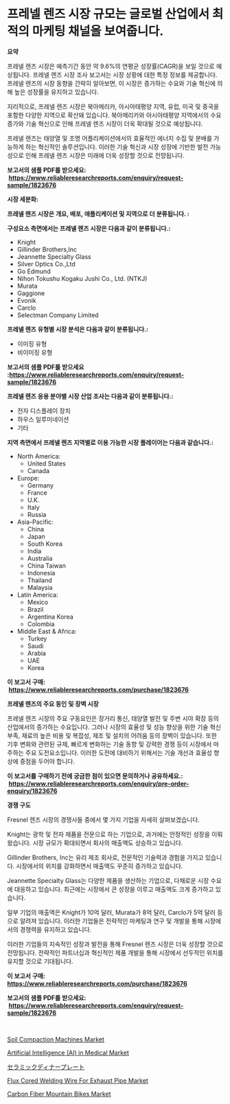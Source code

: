 <p><h1>프레넬 렌즈 시장 규모는 글로벌 산업에서 최적의 마케팅 채널을 보여줍니다.</h1></p><p><strong>요약</strong></p>
<p><p>프레넬 렌즈 시장은 예측기간 동안 약 9.6%의 연평균 성장률(CAGR)을 보일 것으로 예상됩니다. 프레넬 렌즈 시장 조사 보고서는 시장 상황에 대한 특정 정보를 제공합니다. 프레넬 렌즈의 시장 동향을 간략히 알아보면, 이 시장은 증가하는 수요와 기술 혁신에 의해 높은 성장률을 유지하고 있습니다. </p><p>지리적으로, 프레넬 렌즈 시장은 북아메리카, 아시아태평양 지역, 유럽, 미국 및 중국을 포함한 다양한 지역으로 확산돼 있습니다. 북아메리카와 아시아태평양 지역에서의 수요 증가와 기술 혁신으로 인해 프레넬 렌즈 시장이 더욱 확대될 것으로 예상됩니다.</p><p>프레넬 렌즈는 태양열 및 조명 어플리케이션에서의 효율적인 에너지 수집 및 분배를 가능하게 하는 혁신적인 솔루션입니다. 이러한 기술 혁신과 시장 성장에 기반한 발전 가능성으로 인해 프레넬 렌즈 시장은 미래에 더욱 성장할 것으로 전망됩니다.</p></p>
<p><strong>보고서의 샘플 PDF를 받으세요: &nbsp;<a href="https://www.reliableresearchreports.com/enquiry/request-sample/1823676">https://www.reliableresearchreports.com/enquiry/request-sample/1823676</a></strong></p>
<p><strong>시장 세분화:</strong></p>
<p><strong> 프레넬 렌즈 시장은 개요, 배포, 애플리케이션 및 지역으로 더 분류됩니다. :</strong></p>
<p><strong>구성요소 측면에서는 프레넬 렌즈 시장은 다음과 같이 분류됩니다.:</strong></p>
<p><ul><li>Knight</li><li>Gillinder Brothers,Inc</li><li>Jeannette Specialty Glass</li><li>Silver Optics Co.,Ltd</li><li>Go Edmund</li><li>Nihon Tokushu Kogaku Jushi Co., Ltd. (NTKJ)</li><li>Murata</li><li>Gaggione</li><li>Evonik</li><li>Carclo</li><li>Selectman Company Limited</li></ul></p>
<p><strong> 프레넬 렌즈 유형별 시장 분석은 다음과 같이 분류됩니다.:</strong></p>
<p><ul><li>이미징 유형</li><li>비이미징 유형</li></ul></p>
<p><strong>보고서의 샘플 PDF를 받으세요 :<a href="https://www.reliableresearchreports.com/enquiry/request-sample/1823676">https://www.reliableresearchreports.com/enquiry/request-sample/1823676</a></strong></p>
<p><strong> 프레넬 렌즈 응용 분야별 시장 산업 조사는 다음과 같이 분류됩니다.:</strong></p>
<p><ul><li>전자 디스플레이 장치</li><li>하우스 일루미네이션</li><li>기타</li></ul></p>
<p><strong>지역 측면에서 프레넬 렌즈 지역별로 이용 가능한 시장 플레이어는 다음과 같습니다.:</strong></p>
<p><ul>
    <li>
        North America:
        <ul>
            <li>United States</li>
            <li>Canada</li>
        </ul>
    </li>
    <li>
        Europe:
        <ul>
            <li>Germany</li>
            <li>France</li>
            <li>U.K.</li>
            <li>Italy</li>
            <li>Russia</li>
        </ul>
    </li>
    <li>
        Asia-Pacific:
        <ul>
            <li>China</li>
            <li>Japan</li>
            <li>South Korea</li>
            <li>India</li>
            <li>Australia</li>
            <li>China Taiwan</li>
            <li>Indonesia</li>
            <li>Thailand</li>
            <li>Malaysia</li>
        </ul>
    </li>
    <li>
        Latin America:
        <ul>
            <li>Mexico</li>
            <li>Brazil</li>
            <li>Argentina Korea</li>
            <li>Colombia</li>
        </ul>
    </li>
    <li>
        Middle East & Africa:
        <ul>
            <li>Turkey</li>
            <li>Saudi</li>
            <li>Arabia</li>
            <li>UAE</li>
            <li>Korea</li>
        </ul>
    </li>
    </ul></p>
<p><strong>이 보고서 구매: &nbsp;<a href="https://www.reliableresearchreports.com/purchase/1823676">https://www.reliableresearchreports.com/purchase/1823676</a></strong></p>
<p><strong>프레넬 렌즈의 주요 동인 및 장벽 시장</strong></p>
<p><p>프레넬 렌즈 시장의 주요 구동요인은 장거리 통신, 태양열 발전 및 주변 시야 확장 등의 산업에서의 증가하는 수요입니다. 그러나 시장의 효율성 및 성능 향상을 위한 기술 혁신 부족, 재료의 높은 비용 및 복잡성, 제조 및 설치의 어려움 등의 장벽이 있습니다. 또한 기후 변화와 관련된 규제, 빠르게 변화하는 기술 동향 및 강력한 경쟁 등이 시장에서 마주하는 주요 도전요소입니다. 이러한 도전에 대비하기 위해서는 기술 개선과 효율성 향상에 중점을 두어야 합니다.</p></p>
<p><strong>이 보고서를 구매하기 전에 궁금한 점이 있으면 문의하거나 공유하세요.: &nbsp;<a href="https://www.reliableresearchreports.com/enquiry/pre-order-enquiry/1823676">https://www.reliableresearchreports.com/enquiry/pre-order-enquiry/1823676</a></strong></p>
<p><strong>경쟁 구도</strong></p>
<p><p>Fresnel 렌즈 시장의 경쟁사들 중에서 몇 가지 기업을 자세히 살펴보겠습니다. </p><p>Knight는 광학 및 전자 제품을 전문으로 하는 기업으로, 과거에는 안정적인 성장을 이뤄왔습니다. 시장 규모가 확대되면서 회사의 매출액도 상승하고 있습니다. </p><p>Gillinder Brothers, Inc는 유리 제조 회사로, 전문적인 기술력과 경험을 가지고 있습니다. 시장에서의 위치를 강화하면서 매출액도 꾸준히 증가하고 있습니다. </p><p>Jeannette Specialty Glass는 다양한 제품을 생산하는 기업으로, 다채로운 시장 수요에 대응하고 있습니다. 최근에는 시장에서 큰 성장을 이루고 매출액도 크게 증가하고 있습니다. </p><p>일부 기업의 매출액은 Knight가 10억 달러, Murata가 8억 달러, Carclo가 5억 달러 등으로 알려져 있습니다. 이러한 기업들은 전략적인 마케팅과 연구 및 개발을 통해 시장에서의 경쟁력을 유지하고 있습니다. </p><p>이러한 기업들의 지속적인 성장과 발전을 통해 Fresnel 렌즈 시장은 더욱 성장할 것으로 전망됩니다. 전략적인 파트너십과 혁신적인 제품 개발을 통해 시장에서 선두적인 위치를 유지할 것으로 기대됩니다.</p></p>
<p><strong>이 보고서 구매: &nbsp; <a href="https://www.reliableresearchreports.com/purchase/1823676">https://www.reliableresearchreports.com/purchase/1823676</a></strong></p>
<p><strong>보고서의 샘플 PDF를 받으세요: &nbsp;<a href="https://www.reliableresearchreports.com/enquiry/request-sample/1823676">https://www.reliableresearchreports.com/enquiry/request-sample/1823676</a></strong><strong></strong></p>
<p>&nbsp;</p>
<p><p><a href="https://view.publitas.com/reportprime-1/soil-compaction-machines-market-offer-valuable-insights-into-market-size-market-share-market-trends-and-projections-spanning-from-2024-to-2031/">Soil Compaction Machines Market</a></p><p><a href="https://issuu.com/reportprime-2/docs/artificial-intelligence-ai-in-medical-market-size-">Artificial Intelligence (AI) in Medical Market</a></p><p><a href="https://github.com/cnnriuez22368/Market-Research-Report-List-1/blob/main/92806195097.md">セラミックディナープレート</a></p><p><a href="https://issuu.com/reportprime-2/docs/flux-cored-welding-wire-for-exhaust-pipe-market-si">Flux Cored Welding Wire For Exhaust Pipe Market</a></p><p><a href="https://github.com/Krish2023na/Market-Research-Report-List-3/blob/main/carbon-fiber-mountain-bikes-market.md">Carbon Fiber Mountain Bikes Market</a></p></p>